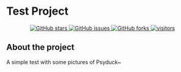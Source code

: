 # Test Project 

<div align="center">
  <a href="https://github.com/RYC-98/Psyduck/stargazers">
    <img alt="GitHub stars" src="https://img.shields.io/github/stars/RYC-98/Psyduck?style=social" />
  </a>
  <a href="https://github.com/RYC-98/Psyduck/issues">
    <img alt="GitHub issues" src="https://img.shields.io/github/issues/RYC-98/Psyduck" />
  </a>
  <a href="https://github.com/RYC-98/Psyduck/network/members">
    <img alt="GitHub forks" src="https://img.shields.io/github/forks/RYC-98/Psyduck?style=social" />
  </a>
  <a href="https://visitor-badge.laobi.icu/badge?page_id=RYC-98.Psyduck">
    <img alt="visitors" src="https://visitor-badge.laobi.icu/badge?page_id=RYC-98.Psyduck" />
  </a>
</div>

## About the project 
A simple test with some pictures of Psyduck~
